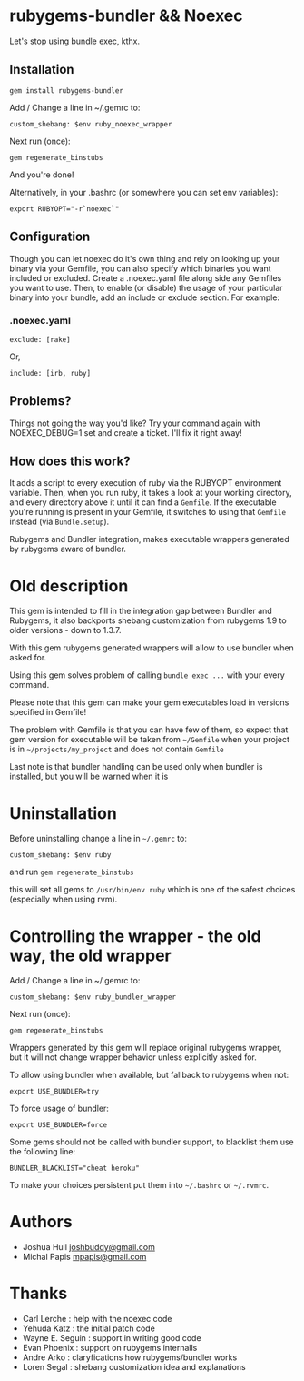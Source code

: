 # rubygems-bundler && Noexec

Let's stop using bundle exec, kthx.

## Installation

    gem install rubygems-bundler

Add / Change a line in ~/.gemrc to:

    custom_shebang: $env ruby_noexec_wrapper

Next run (once):

    gem regenerate_binstubs

And you're done!

Alternatively, in your .bashrc (or somewhere you can set env variables):

    export RUBYOPT="-r`noexec`"


## Configuration

Though you can let noexec do it's own thing and rely on looking up your binary via your Gemfile, 
you can also specify which binaries you want included or excluded. 
Create a .noexec.yaml file along side any Gemfiles you want to use. 
Then, to enable (or disable) the usage of your particular binary into your bundle, 
add an include or exclude section. For example:

### .noexec.yaml

    exclude: [rake]

Or, 

    include: [irb, ruby]

## Problems?

Things not going the way you'd like? Try your command again with 
NOEXEC_DEBUG=1 set and create a ticket. I'll fix it right away!

## How does this work?

It adds a script to every execution of ruby via the RUBYOPT environment variable. 
Then, when you run ruby, it takes a look at your working directory, 
and every directory above it until it can find a `Gemfile`. 
If the executable you're running is present in your Gemfile, 
it switches to using that `Gemfile` instead (via `Bundle.setup`).

Rubygems and Bundler integration, makes executable wrappers
generated by rubygems aware of bundler.

# Old description

This gem is intended to fill in the integration gap between
Bundler and Rubygems, it also backports shebang customization
from rubygems 1.9 to older versions - down to 1.3.7.

With this gem rubygems generated wrappers will allow to
use bundler when asked for.

Using this gem solves problem of calling `bundle exec ...`
with your every command.

Please note that this gem can make your gem executables
load in versions specified in Gemfile!

The problem with Gemfile is that you can have few of them,
so expect that gem version for executable will be taken from
`~/Gemfile` when your project is in `~/projects/my_project`
and does not contain `Gemfile`

Last note is that bundler handling can be used only when bundler is
installed, but you will be warned when it is 

# Uninstallation

Before uninstalling change a line in `~/.gemrc` to:

    custom_shebang: $env ruby

and run `gem regenerate_binstubs`

this will set all gems to `/usr/bin/env ruby` which is one of the safest choices (especially when using rvm).

# Controlling the wrapper - the old way, the old wrapper

Add / Change a line in ~/.gemrc to:

    custom_shebang: $env ruby_bundler_wrapper

Next run (once):

    gem regenerate_binstubs

Wrappers generated by this gem will replace original rubygems wrapper,
but it will not change wrapper behavior unless explicitly asked for.

To allow using bundler when available, but fallback to rubygems when not:

    export USE_BUNDLER=try

To force usage of bundler:

    export USE_BUNDLER=force

Some gems should not be called with bundler support,
to blacklist them use the following line:

    BUNDLER_BLACKLIST="cheat heroku"

To make your choices persistent put them into `~/.bashrc` or `~/.rvmrc`.


# Authors

 - Joshua Hull <joshbuddy@gmail.com>
 - Michal Papis <mpapis@gmail.com>

# Thanks

 - Carl Lerche     : help with the noexec code
 - Yehuda Katz     : the initial patch code
 - Wayne E. Seguin : support in writing good code
 - Evan Phoenix    : support on rubygems internalls
 - Andre Arko      : claryfications how rubygems/bundler works
 - Loren Segal     : shebang customization idea and explanations
